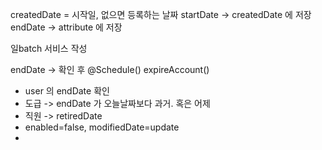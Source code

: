 createdDate = 시작일, 없으면 등록하는 날짜
startDate -> createdDate 에 저장
endDate -> attribute 에 저장



일batch 서비스 작성

endDate -> 확인 후
@Schedule()
expireAccount() 
- user 의 endDate 확인
- 도급 -> endDate  가 오늘날짜보다 과거. 혹은 어제
- 직원 -> retiredDate
- enabled=false, modifiedDate=update
- 